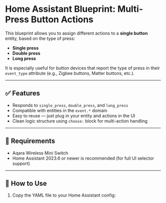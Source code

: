 # Home Assistant Blueprint: Multi-Press Button Actions

This blueprint allows you to assign different actions to a **single button** entity, based on the type of press:
- **Single press**
- **Double press**
- **Long press**

It is especially useful for button devices that report the type of press in their `event_type` attribute (e.g., Zigbee buttons, Matter buttons, etc.).

---

## ✅ Features

- Responds to `single_press`, `double_press`, and `long_press`
- Compatible with entities in the `event.*` domain
- Easy to reuse — just plug in your entity and actions in the UI
- Clean logic structure using `choose:` block for multi-action handling

---

## 🧰 Requirements

- Aqara Wireless Mini Switch
- Home Assistant 2023.6 or newer is recommended (for full UI selector support)

---

## 🚀 How to Use

1. Copy the YAML file to your Home Assistant config:
